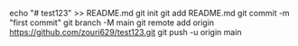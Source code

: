 echo "# test123" >> README.md
git init
git add README.md
git commit -m "first commit"
git branch -M main
git remote add origin https://github.com/zouri629/test123.git
git push -u origin main
